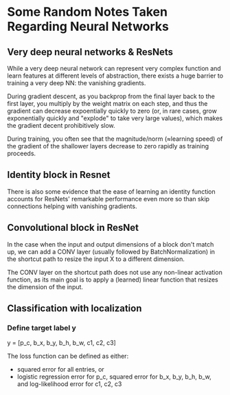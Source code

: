 # Some Random Notes Taken Regarding Neural Networks

## Very deep neural networks & ResNets
While a very deep neural network can represent very complex function and learn features at different levels of abstraction,
there exists a huge barrier to training a very deep NN: the vanishing gradients. 

During gradient descent, as you backprop from the final layer back to the first layer, you multiply by the weight matrix on
each step, and thus the gradient can decrease expoentially quickly to zero (or, in rare cases, grow exponentially quickly      and "explode" to take very large values), which makes the gradient decent prohibitively slow.

During training, you often see that the magnitude/norm (≈learning speed) of the gradient of the shallower layers decrease 
to zero rapidly as training proceeds.

## Identity block in Resnet
There is also some evidence that the ease of learning an identity function accounts for ResNets' remarkable performance 
even more so than skip connections helping with vanishing gradients.

## Convolutional block in ResNet
In the case when the input and output dimensions of a block don't match up, we can add a CONV layer (usually followed by
BatchNormalization) in the shortcut path to resize the input X to a different dimension.

The CONV layer on the shortcut path does not use any non-linear activation function, as its main goal is to apply a (learned)
linear function that resizes the dimension of the input.

## Classification with localization
### Define target label y
y = [p_c, b_x, b_y, b_h, b_w, c1, c2, c3]

The loss function can be defined as either:
- squared error for all entries, or
- logistic regression error for p_c, squared error for b_x, b_y, b_h, b_w, and log-likelihood error for c1, c2, c3
   
   
